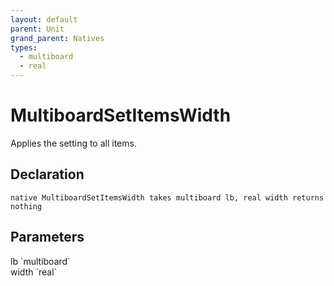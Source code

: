 ```yaml
---
layout: default
parent: Unit
grand_parent: Natives
types:
  - multiboard
  - real
---
```


# MultiboardSetItemsWidth
Applies the setting to all items.

## Declaration

```
native MultiboardSetItemsWidth takes multiboard lb, real width returns nothing
```

## Parameters
<dl>
  <dt>lb `multiboard`</dt>
  <dd></dd>

  <dt>width `real`</dt>
  <dd></dd>
</dl>